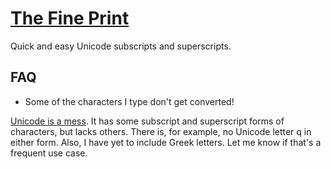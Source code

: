 # [The Fine Print](https://tiago-macedo.github.io/the-fine-print/)

Quick and easy Unicode subscripts and superscripts.


## FAQ

* Some of the characters I type don't get converted!

[Unicode is a mess](https://en.wikipedia.org/wiki/Unicode_subscripts_and_superscripts). It has some subscript and superscript forms of characters, but lacks others. There is, for example, no Unicode letter q in either form. Also, I have yet to include Greek letters. Let me know if that's a frequent use case.
